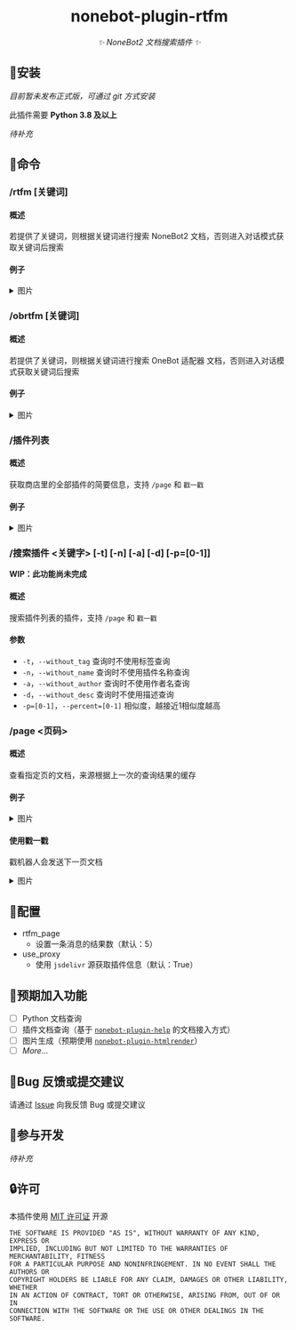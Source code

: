 <div align="center">

<!-- prettier-ignore-start -->
<!-- markdownlint-disable-next-line MD036 -->

# nonebot-plugin-rtfm

_✨ NoneBot2 文档搜索插件 ✨_
<!-- prettier-ignore-end -->

</div>

## 🚀安装

_目前暂未发布正式版，可通过 git 方式安装_

此插件需要 **Python 3.8 及以上**

_待补充_

## 📝命令

### /rtfm [关键词]

#### 概述

若提供了关键词，则根据关键词进行搜索 NoneBot2 文档，否则进入对话模式获取关键词后搜索

#### 例子

<details>
<summary>图片</summary>

![-ff3a75dd1b3b136.png](https://s2.loli.net/2022/04/26/jBCWS9Z6NvdTJeA.png)

</details>

### /obrtfm [关键词]

#### 概述

若提供了关键词，则根据关键词进行搜索 OneBot 适配器 文档，否则进入对话模式获取关键词后搜索

#### 例子

<details>
<summary>图片</summary>

![-736fa5bfcf4805f2.png](https://s2.loli.net/2022/04/26/Tsn8QrWvODygqwI.png)

</details>

### /插件列表

#### 概述

获取商店里的全部插件的简要信息，支持 `/page` 和 `戳一戳`

#### 例子

<details>
<summary>图片</summary>

![_J_T~YS6NJDRF61__6_8M~4.png](https://s2.loli.net/2022/04/27/lmLwqRY86yesfAM.png)

</details>

### /搜索插件 <关键字> [-t] [-n] [-a] [-d] [-p=[0-1]]

**WIP：此功能尚未完成**

#### 概述

搜索插件列表的插件，支持 `/page` 和 `戳一戳`

#### 参数

- `-t`，`--without_tag` 查询时不使用标签查询
- `-n`，`--without_name` 查询时不使用插件名称查询
- `-a`，`--without_author` 查询时不使用作者名查询
- `-d`，`--without_desc` 查询时不使用描述查询
- `-p=[0-1]`，`--percent=[0-1]` 相似度，越接近1相似度越高

### /page <页码>

#### 概述

查看指定页的文档，来源根据上一次的查询结果的缓存

#### 例子

<details>
<summary>图片</summary>

![1650986335404.png](https://s2.loli.net/2022/04/26/vrdhkiVnTs1w37K.png)

</details>

#### 使用戳一戳

戳机器人会发送下一页文档

<details>
<summary>图片</summary>

![1650986464565.png](https://s2.loli.net/2022/04/26/QWH1ul72O9MGqZm.png)

</details>

## 🔧配置

- rtfm_page
  - 设置一条消息的结果数（默认：5）
- use_proxy
  - 使用 `jsdelivr` 源获取插件信息（默认：True）

## 🚧预期加入功能

- [ ] Python 文档查询
- [ ] 插件文档查询（基于 [`nonebot-plugin-help`](https://github.com/XZhouQD/nonebot-plugin-help) 的文档接入方式）
- [ ] 图片生成（预期使用 [`nonebot-plugin-htmlrender`](https://github.com/kexue-z/nonebot-plugin-htmlrender)）
- [ ] _More..._

## 🐛Bug 反馈或提交建议

请通过 [Issue](https://github.com/MingxuanGame/nonebot-plugin-rtfm/issues) 向我反馈 Bug 或提交建议

## 👥参与开发

_待补充_

## 🔒️许可

本插件使用 [MIT 许可证](https://github.com/MingxuanGame/nonebot-plugin-rtfm/blob/master/LICENSE) 开源

```
THE SOFTWARE IS PROVIDED "AS IS", WITHOUT WARRANTY OF ANY KIND, EXPRESS OR
IMPLIED, INCLUDING BUT NOT LIMITED TO THE WARRANTIES OF MERCHANTABILITY, FITNESS
FOR A PARTICULAR PURPOSE AND NONINFRINGEMENT. IN NO EVENT SHALL THE AUTHORS OR
COPYRIGHT HOLDERS BE LIABLE FOR ANY CLAIM, DAMAGES OR OTHER LIABILITY, WHETHER
IN AN ACTION OF CONTRACT, TORT OR OTHERWISE, ARISING FROM, OUT OF OR IN
CONNECTION WITH THE SOFTWARE OR THE USE OR OTHER DEALINGS IN THE SOFTWARE.
```

